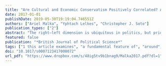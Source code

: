 ```yaml
---
title: "Are Cultural and Economic Conservatism Positively Correlated? A Large-Scale Cross-National Test"
date: 2017-01-01
publishDate: 2019-05-30T19:19:04.746551Z
authors: ["Ariel Malka", "Yphtach Lelkes", "Christopher J. Soto"]
publication_types: ["2"]
abstract: "The right–left dimension is ubiquitous in politics, but prior perspectives provide conflicting accounts of whether cultural and economic attitudes are typically aligned on this dimension within mass publics around the world. Using survey data from ninety-nine nations, this study finds not only that right–left attitude organization is uncommon, but that it is more common for culturally and economically right-wing attitudes to correlate negatively with each other, an attitude structure reflecting a contrast between desires for cultural and economic protection vs. freedom . This article examines where, among whom and why protection–freedom attitude organization outweighs right–left attitude organization, and discusses the implications for the psychological bases of ideology, quality of democratic representation and the rise of extreme right politics in the West."
featured: false
publication: "*British Journal of Political Science*"
tags: ["1 this article examines", "a fundamental feature of", "around", "comparative politics", "left ideological dimension is", "mypubs", "political attitude constraint", "political ideology", "political psychology", "politics in many nations", "preference dimensions that are", "public opinion", "the relationship between two", "the right", "the world"]
doi: "10.1017/s0007123417000072"
url_pdf: "https://www.dropbox.com/s/48ig5tv9b1bnag9/Malka2017.pdf?dl=1"
---
```


